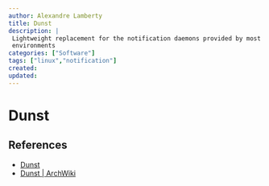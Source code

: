 ```yaml
---
author: Alexandre Lamberty
title: Dunst 
description: |
 Lightweight replacement for the notification daemons provided by most desktop
 environments 
categories: ["Software"]
tags: ["linux","notification"]
created:
updated:
---
```

# Dunst

## References

- [Dunst](https://dunst-project.org/)
- [Dunst | ArchWiki](https://wiki.archlinux.org/title/Dunst)

